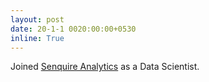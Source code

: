 ```yaml
---
layout: post
date: 20-1-1 0020:00:00+0530
inline: True
---
```

Joined  <a href="https://www.senquire.com/" target="_blank">Senquire Analytics</a> as a Data Scientist.

